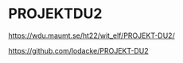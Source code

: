 # PROJEKTDU2

https://wdu.maumt.se/ht22/wit_elf/PROJEKT-DU2/

https://github.com/lodacke/PROJEKT-DU2